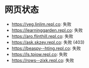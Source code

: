 # 网页状态
- https://veg.linlim.repl.co: 失败
- https://learninggarden.repl.co: 失败
- https://aro.flinthill.repl.co: 失败
- https://ask.skzey.repl.co: 失败 (403)
- https://beaspy--hting.repl.co: 失败
- https://ls.tpjow.repl.co: 失败
- https://rows--zixk.repl.co: 失败
